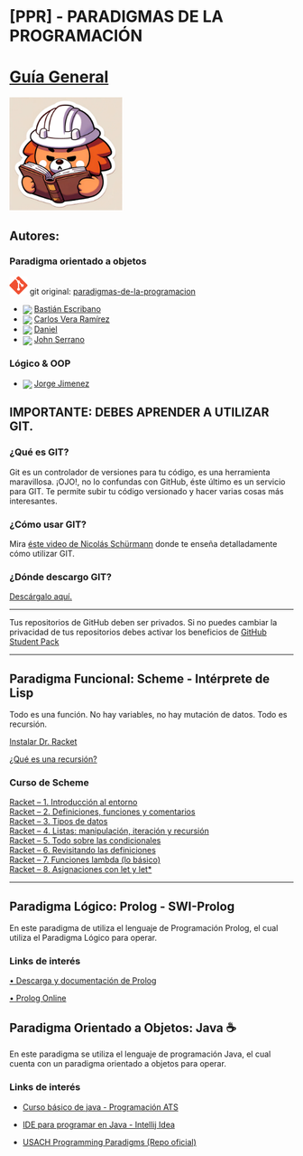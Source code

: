 # [PPR] - PARADIGMAS DE LA PROGRAMACIÓN 
# [Guía General](./Guía%20general.md)
<a href="./Guía%20general.md">
    <img width="200" src="../sources/USACHIN/IA/IA_48.png"/>
</a>

## Autores:
### Paradigma orientado a objetos

![logo-git](./../sources/git.svg) git original: [paradigmas-de-la-programacion](https://github.com/vastien/paradigmas-de-la-programacion)
-  <img width="16" align="center" src="https://avatars.githubusercontent.com/u/67527996?v=4"></img> [Bastián Escribano](https://github.com/vastien)
-  <img width="16" align="center" src="https://avatars.githubusercontent.com/u/83312809?v=4"></img> [Carlos Vera Ramírez](https://github.com/Cveramz)
-  <img width="16" align="center" src="https://avatars.githubusercontent.com/u/74688364?v=4"></img> [Daniel](https://github.com/Danaxar)
-  <img width="16" align="center" src="https://avatars.githubusercontent.com/u/91446330?v=4"></img> [John Serrano](https://github.com/PodssilDev)

### Lógico & OOP
-  <img width="16" align="center" src="https://avatars.githubusercontent.com/u/96759895?v=4"></img> [Jorge Jimenez](https://github.com/shinkest)

## IMPORTANTE: DEBES APRENDER A UTILIZAR GIT.

### ¿Qué es GIT?                   
Git es un controlador de versiones para tu código, es una herramienta maravillosa. 
¡OJO!, no lo confundas con GitHub, éste último es un servicio para GIT. Te permite subir tu código versionado y hacer varias cosas más interesantes.       

### ¿Cómo usar GIT?               
Mira [éste video de Nicolás Schürmann](https://www.youtube.com/watch?v=VdGzPZ31ts8) donde te enseña detalladamente cómo utilizar GIT.

### ¿Dónde descargo GIT?                        
[Descárgalo aquí.](https://git-scm.com/downloads)                               

________________________________________________________________________________________________________________
             
              
Tus repositorios de GitHub deben ser privados. Si no puedes cambiar la privacidad de tus repositorios debes activar los beneficios de [GitHub Student Pack](https://education.github.com/pack)

________________________________________________________________________________________________________________


## Paradigma Funcional: Scheme - Intérprete de Lisp

Todo es una función. No hay variables, no hay mutación de datos. Todo es recursión.

[Instalar Dr. Racket](https://download.racket-lang.org/)

[¿Qué es una recursión?](https://www.youtube.com/watch?v=yX5kR63Dpdw)

### Curso de Scheme
                                          
[Racket – 1. Introducción al entorno](https://www.youtube.com/watch?v=NwZPlLTK-UQ)                                   
[Racket – 2. Definiciones, funciones y comentarios](https://www.youtube.com/watch?v=rs9HGt-sM04)                            
[Racket – 3. Tipos de datos](https://www.youtube.com/watch?v=t0pislja1-0)                                                        
[Racket – 4. Listas: manipulación, iteración y recursión](https://www.youtube.com/watch?v=H3ExAU7QKt4)                                   
[Racket – 5. Todo sobre las condicionales](https://www.youtube.com/watch?v=tfP8FFugfXM)                                          
[Racket – 6. Revisitando las definiciones](https://www.youtube.com/watch?v=lVUQRbWTz5o&)                                   
[Racket – 7. Funciones lambda (lo básico)](https://www.youtube.com/watch?v=LJ5Km0p2kwY)                                   
[Racket – 8. Asignaciones con let y let*](https://www.youtube.com/watch?v=gTiacw5m91U)                            
________________________________________________________________________________________________________________


## Paradigma Lógico: Prolog - SWI-Prolog
En este paradigma de utiliza el lenguaje de Programación Prolog, el cual utiliza el Paradigma Lógico para operar.

### Links de interés

[• Descarga y documentación de Prolog](https://www.swi-prolog.org/)

[• Prolog Online](https://swish.swi-prolog.org/)

## Paradigma Orientado a Objetos: Java ☕
En este paradigma se utiliza el lenguaje de programación Java, el cual cuenta con un paradigma orientado a objetos para operar. 

### Links de interés
- [Curso básico de java - Programación ATS](https://youtube.com/playlist?list=PLWtYZ2ejMVJkjOuTCzIk61j7XKfpIR74K)

- [IDE para programar en Java - Intellij Idea](https://www.jetbrains.com/es-es/idea/download/)

- [USACH Programming Paradigms (Repo oficial)](https://github.com/USACH-GM-Programming-Paradigms)